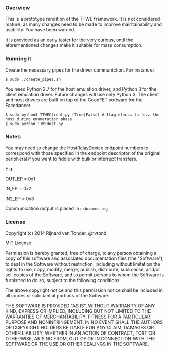 ### Overview

This is a prototype rendition of the TTWE framework. It is not considered mature,
as many changes need to be made to improve maintainability and usability. You have been warned.

It is provided as an early taster for the very curious, until the aforementioned changes
make it suitable for mass consumption.

### Running it

Create the necessary pipes for the driver communiction. For instance:

	$ sudo ./create_pipes.sh

You need Python 2.7 for the host emulation driver, and Python 3 for the client emulation driver. Future
changes will use only Python 3. The client and host drivers are built on top of the GoodFET software for 
the Facedancer.

	$ sudo python3 TTWEClient.py (True|False) # flag elects to fuzz the host during enumeration phase
	$ sudo python TTWEHost.py

### Notes

You may need to change the HostRelayDevice endpoint numbers to correspond with those specified in the 
endpoint descriptor of the original peripheral if you want to fiddle with bulk or interrupt transfers.

E.g.:

  OUT_EP = 0x1
  
  IN_EP = 0x2
  
  IN2_EP = 0x3
  
Communication output is placed in `usbcomms.log`

### License

Copyright (c) 2014 Rijnard van Tonder, @rvtond

MIT License

Permission is hereby granted, free of charge, to any person obtaining
a copy of this software and associated documentation files (the
"Software"), to deal in the Software without restriction, including
without limitation the rights to use, copy, modify, merge, publish,
distribute, sublicense, and/or sell copies of the Software, and to
permit persons to whom the Software is furnished to do so, subject to
the following conditions:

The above copyright notice and this permission notice shall be
included in all copies or substantial portions of the Software.

THE SOFTWARE IS PROVIDED "AS IS", WITHOUT WARRANTY OF ANY KIND,
EXPRESS OR IMPLIED, INCLUDING BUT NOT LIMITED TO THE WARRANTIES OF
MERCHANTABILITY, FITNESS FOR A PARTICULAR PURPOSE AND
NONINFRINGEMENT. IN NO EVENT SHALL THE AUTHORS OR COPYRIGHT HOLDERS BE
LIABLE FOR ANY CLAIM, DAMAGES OR OTHER LIABILITY, WHETHER IN AN ACTION
OF CONTRACT, TORT OR OTHERWISE, ARISING FROM, OUT OF OR IN CONNECTION
WITH THE SOFTWARE OR THE USE OR OTHER DEALINGS IN THE SOFTWARE.